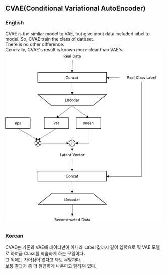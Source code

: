 ## CVAE(Conditional Variational AutoEncoder)

### English
CVAE is the simliar model to VAE, but give input data included label to model. So, CVAE train the class of dataset.<br>
There is no other difference.<br>
Generally, CVAE's result is known more clear than VAE's.<br>
![CVAE_model_structure.png](README_images/CVAE_model_structure.png)<br>

### Korean
CVAE는 기존의 VAE에 데이터만이 아니라 Label 값까지 같이 입력으로 줘 VAE 모델로 하여금 Class를 학습하게 하는 모델이다.<br>
그 외에는 차이점이 없다고 봐도 무방하다.<br>
보통 결과가 좀 더 깔끔하게 나온다고 알려져 있다.<br>
<br>
